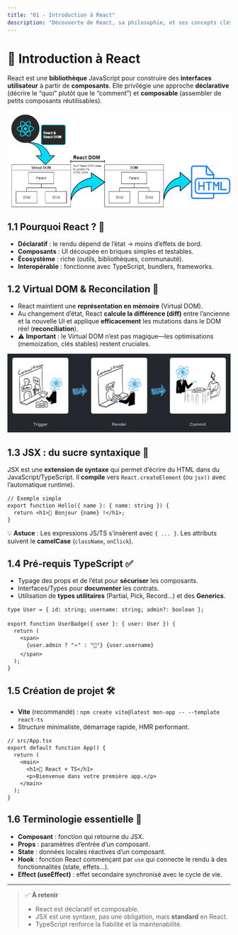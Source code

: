 ```yaml
---
title: "01 - Introduction à React"
description: "Découverte de React, sa philosophie, et ses concepts clés"
---
```


# 🚀 Introduction à React

React est une **bibliothèque** JavaScript pour construire des **interfaces utilisateur** à partir de **composants**. Elle privilégie une approche **déclarative** (décrire le “quoi” plutôt que le “comment”) et **composable** (assembler de petits composants réutilisables).

![React VDOM](./img/react-vdom.png)

## 1.1 Pourquoi React ? 🧠

- **Déclaratif** : le rendu dépend de l’état → moins d’effets de bord.
- **Composants** : UI découpée en briques simples et testables.
- **Écosystème** : riche (outils, bibliothèques, communauté).
- **Interopérable** : fonctionne avec TypeScript, bundlers, frameworks.

## 1.2 Virtual DOM & Reconcilation 🧬

- React maintient une **représentation en mémoire** (Virtual DOM).
- Au changement d’état, React **calcule la différence (diff)** entre l’ancienne et la nouvelle UI et applique **efficacement** les mutations dans le DOM réel (**reconciliation**).
- ⚠️ **Important** : le Virtual DOM n’est pas magique—les optimisations (memoization, clés stables) restent cruciales.

![Cycle de rendu React — Trigger → Render → Commit](./img/render-cycle.png)

## 1.3 JSX : du sucre syntaxique 🍯

JSX est une **extension de syntaxe** qui permet d’écrire du HTML dans du JavaScript/TypeScript. Il **compile** vers `React.createElement` (ou `jsx()` avec l’automatique runtime).

```tsx
// Exemple simple
export function Hello({ name }: { name: string }) {
  return <h1>👋 Bonjour {name} !</h1>;
}
```

💡 **Astuce** : Les expressions JS/TS s’insèrent avec `{ ... }`. Les attributs suivent le **camelCase** (`className`, `onClick`).

## 1.4 Pré-requis TypeScript ✅

- Typage des props et de l’état pour **sécuriser** les composants.
- Interfaces/Types pour **documenter** les contrats.
- Utilisation de **types utilitaires** (Partial, Pick, Record…) et des **Generics**.

```tsx
type User = { id: string; username: string; admin?: boolean };

export function UserBadge({ user }: { user: User }) {
  return (
    <span>
      {user.admin ? "⭐️" : "👤"} {user.username}
    </span>
  );
}
```

## 1.5 Création de projet 🛠️

- **Vite** (recommandé) : `npm create vite@latest mon-app -- --template react-ts`
- Structure minimaliste, démarrage rapide, HMR performant.

```tsx
// src/App.tsx
export default function App() {
  return (
    <main>
      <h1>🚀 React + TS</h1>
      <p>Bienvenue dans votre première app.</p>
    </main>
  );
}
```

## 1.6 Terminologie essentielle 📘

- **Composant** : fonction qui retourne du JSX.
- **Props** : paramètres d’entrée d’un composant.
- **State** : données locales réactives d’un composant.
- **Hook** : fonction React commençant par `use` qui connecte le rendu à des fonctionnalités (state, effets…).
- **Effect (useEffect)** : effet secondaire synchronisé avec le cycle de vie.

---

> ✅ **À retenir**
>
> - React est déclaratif et composable.
> - JSX est une syntaxe, pas une obligation, mais **standard** en React.
> - TypeScript renforce la fiabilité et la maintenabilité.
